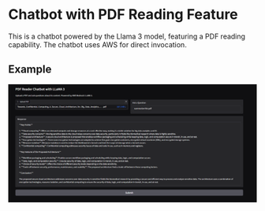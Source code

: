# Chatbot with PDF Reading Feature

This is a chatbot powered by the Llama 3 model, featuring a PDF reading capability. The chatbot uses AWS for direct invocation.

## Example

![Chatbot Example](Screenshot%202024-12-23%20132631.png)
